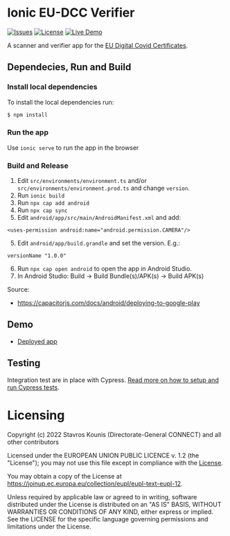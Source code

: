 # Ionic EU-DCC Verifier
[![Issues](https://img.shields.io/github/issues/skounis/eu-dcc-verifier?style=for-the-badge)](https://github.com/skounis/eu-dcc-verifier/issues) [![License](https://img.shields.io/github/license/skounis/eu-dcc-verifier?style=for-the-badge)](https://github.com/skounis/eu-dcc-verifier#licensing) [![Live Demo](https://img.shields.io/badge/Live-Demo-green?style=for-the-badge)](https://eu-dcc-verifier.web.app/)

A scanner and verifier app for the [EU Digital Covid Certificates](https://github.com/ehn-dcc-development/hcert-spec).

## Dependecies, Run and Build

### Install local dependencies
To install the local dependencies run:

```bash
$ npm install
```

### Run the app
Use `ionic serve` to run the app in the browser

### Build and Release
1. Edit `src/environments/environment.ts` and/or `src/environments/environment.prod.ts` and change `version`.
2. Run `ionic build`
2. Run `npx cap add android`
3. Run `npx cap sync`
4. Edit `android/app/src/main/AndroidManifest.xml` and add:
```
<uses-permission android:name="android.permission.CAMERA"/>
```
5. Edit `android/app/build.grandle` and set the version. E.g.:
```
versionName "1.0.0"
```
6. Run `npx cap open android` to open the app in Android Studio.
7. In Android Studio: Build -> Build Bundle(s)/APK(s) -> Build APK(s)

Source:
- https://capacitorjs.com/docs/android/deploying-to-google-play

## Demo
* [Deployed app](https://eu-dcc.web.app/home)

## Testing 
Integration test are in place with Cypress. [Read more on how to setup and run Cypress tests](https://github.com/skounis/eu-dcc-validation/wiki/E2E-Tests---Setup-and-Run).

# Licensing
Copyright (c) 2022 Stavros Kounis (Directorate-General CONNECT) and all other contributors

Licensed under the EUROPEAN UNION PUBLIC LICENCE v. 1.2 (the "License"); you may not use this file except in compliance with the [License](./LICENSE.txt).

You may obtain a copy of the License at https://joinup.ec.europa.eu/collection/eupl/eupl-text-eupl-12.

Unless required by applicable law or agreed to in writing, software distributed under the License is distributed on an "AS IS" BASIS, WITHOUT WARRANTIES OR CONDITIONS OF ANY KIND, either express or implied. See the LICENSE for the specific language governing permissions and limitations under the License.


